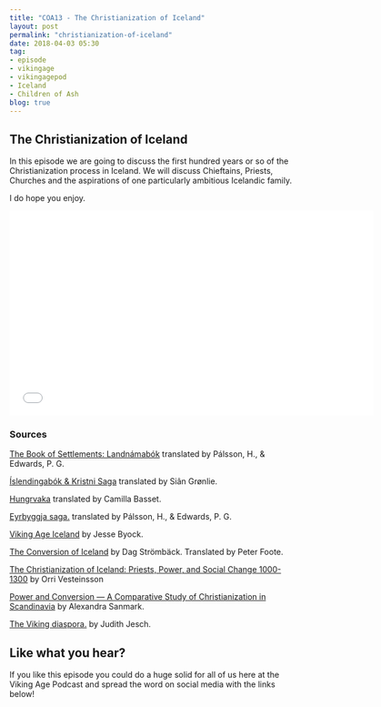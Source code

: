 ```yaml
---
title: "COA13 - The Christianization of Iceland"
layout: post
permalink: "christianization-of-iceland"
date: 2018-04-03 05:30
tag:
- episode
- vikingage
- vikingagepod
- Iceland
- Children of Ash
blog: true
---
```


## The Christianization of Iceland

In this episode we are going to discuss the first hundred years or so of the Christianization process in Iceland. We will discuss Chieftains, Priests, Churches and the aspirations of one particularly ambitious Icelandic family. 

I do hope you enjoy. 

<iframe style="border: none" src="//html5-player.libsyn.com/embed/episode/id/6423288/height/360/width/640/theme/standard/autonext/no/thumbnail/yes/autoplay/no/preload/no/no_addthis/no/direction/backward/" height="360" width="640" scrolling="no"  allowfullscreen webkitallowfullscreen mozallowfullscreen oallowfullscreen msallowfullscreen></iframe>

### Sources


[The Book of Settlements: Landnámabók](https://www.amazon.com/Book-Settlements-Landnamabok-Icelandic/dp/0887556981) translated by Pálsson, H., & Edwards, P. G.

[Íslendingabók & Kristni Saga](http://www.vsnrweb-publications.org.uk/Text%20Series/IslKr.pdf) translated by Siân Grønlie. 

[Hungrvaka](https://skemman.is/bitstream/1946/15914/1/CamillaCB_Hungrvaka_2013.pdf) translated by Camilla Basset. 

[Eyrbyggja saga.](https://www.amazon.com/Eyrbyggja-Saga-Classics-Hermann-Palsson-ebook/dp/B002RI9XZQ/ref=sr_1_1?ie=UTF8&qid=1511646393&sr=8-1&keywords=eyrbyggja+saga) translated by Pálsson, H., & Edwards, P. G.

[Viking Age Iceland](https://www.amazon.com/Viking-Age-Iceland-Jesse-Byock-ebook/dp/B002RI926Q/ref=sr_1_1?s=books&ie=UTF8&qid=1504282026&sr=1-1&keywords=Viking+Age+Iceland) by Jesse Byock. 

[The Conversion of Iceland](http://www.vsnrweb-publications.org.uk/Text%20Series/The%20Conversion%20of%20Iceland.pdf) by Dag Strömbäck. Translated by Peter Foote. 

[The Christianization of Iceland: Priests, Power, and Social Change 1000-1300](https://play.google.com/store/books/details?id=PgQh5kAkop8C) by Orri Vesteinsson

[Power and Conversion — A Comparative Study of Christianization in Scandinavia](http://www.academia.edu/211049/Power_and_Conversion._A_Comparative_Study_of_Christianization_in_Scandinavia) by Alexandra Sanmark. 

[The Viking diaspora.](https://www.amazon.com/Viking-Diaspora-Medieval-World/dp/1138020796/ref=sr_1_1?s=books&ie=UTF8&qid=1505314295&sr=1-1&keywords=The+Viking+Diaspora) by Judith Jesch. 


## Like what you hear?
If you like this episode you could do a huge solid for all of us here at the Viking Age Podcast and spread the word on social media with the links below!
